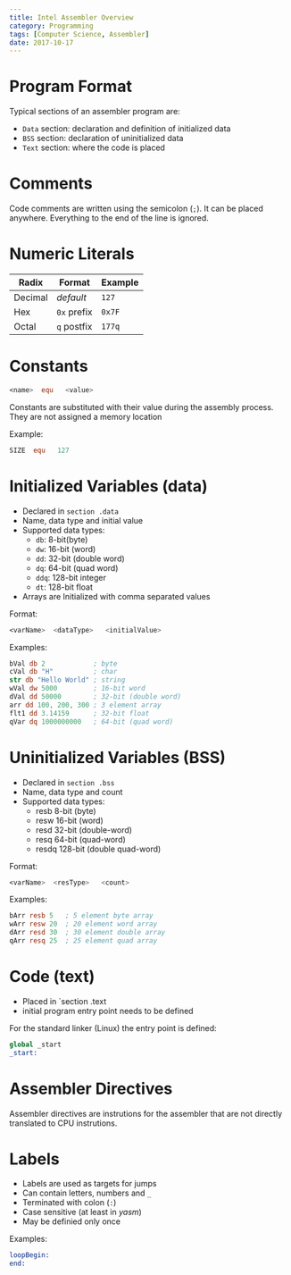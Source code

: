 ```yaml
---
title: Intel Assembler Overview
category: Programming
tags: [Computer Science, Assembler]
date: 2017-10-17
---
```


# Program Format

Typical sections of an assembler program are:

- `Data` section: declaration and definition of initialized data
- `BSS` section: declaration of uninitialized data
- `Text` section: where the code is placed


# Comments

Code comments are written using the semicolon (`;`).
It can be placed anywhere. Everything to the end of the line is ignored.


# Numeric Literals

| Radix   | Format      | Example |
|---------|-------------|---------|
| Decimal | *default*   | `127`   |
| Hex     | `0x` prefix | `0x7F`  |
| Octal   | `q` postfix | `177q`  |



# Constants

```nasm
<name>  equ   <value>
```

Constants are substituted with their value during the assembly process.
They are not assigned a memory location

Example:

```nasm
SIZE  equ   127
```


# Initialized Variables (data)

- Declared in `section .data`
- Name, data type and initial value
- Supported data types:
    - `db`: 8-bit(byte)
    - `dw`: 16-bit (word)
    - `dd`: 32-bit (double word)
    - `dq`: 64-bit (quad word)
    - `ddq`: 128-bit integer
    - `dt`: 128-bit float
- Arrays are Initialized with comma separated values

Format:

```nasm
<varName>  <dataType>   <initialValue>
```

Examples:

```nasm
bVal db 2            ; byte
cVal db "H"          ; char
str db "Hello World" ; string
wVal dw 5000         ; 16-bit word
dVal dd 50000        ; 32-bit (double word)
arr dd 100, 200, 300 ; 3 element array
flt1 dd 3.14159      ; 32-bit float
qVar dq 1000000000   ; 64-bit (quad word)
```


# Uninitialized Variables (BSS)

- Declared in `section .bss`
- Name, data type and count
- Supported data types:
    - resb 8-bit (byte)
    - resw 16-bit (word)
    - resd 32-bit (double-word)
    - resq 64-bit (quad-word)
    - resdq 128-bit (double quad-word)



Format:

```nasm
<varName>  <resType>   <count>
```

Examples:

```nasm
bArr resb 5   ; 5 element byte array
wArr resw 20  ; 20 element word array
dArr resd 30  ; 30 element double array
qArr resq 25  ; 25 element quad array
```

# Code (text)

- Placed in `section .text
- initial program entry point needs to be defined

For the standard linker (Linux) the entry point is defined:

```nasm
global _start
_start:
```


# Assembler Directives

Assembler directives are instrutions for the assembler that are not directly translated
to CPU instrutions.


# Labels

- Labels are used as targets for jumps
- Can contain letters, numbers and `_`
- Terminated with colon (`:`)
- Case sensitive (at least in *yasm*)
- May be definied only once

Examples:

```nasm
loopBegin:
end:
```


